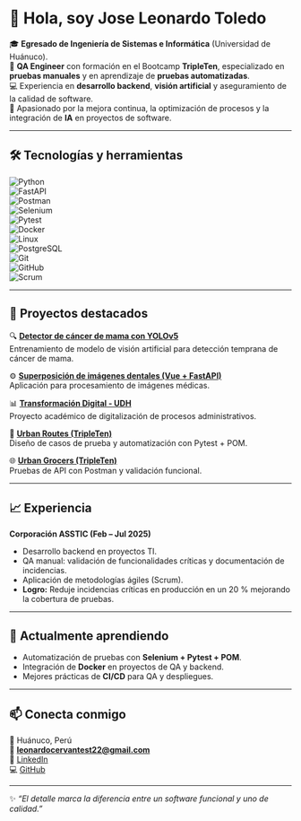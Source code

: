 # 👋 Hola, soy Jose Leonardo Toledo

🎓 **Egresado de Ingeniería de Sistemas e Informática** (Universidad de Huánuco).  
🧪 **QA Engineer** con formación en el Bootcamp **TripleTen**, especializado en **pruebas manuales** y en aprendizaje de **pruebas automatizadas**.  
💻 Experiencia en **desarrollo backend**, **visión artificial** y aseguramiento de la calidad de software.  
🚀 Apasionado por la mejora continua, la optimización de procesos y la integración de **IA** en proyectos de software.  

---

## 🛠️ Tecnologías y herramientas  

![Python](https://img.shields.io/badge/Python-3776AB?style=for-the-badge&logo=python&logoColor=white)  
![FastAPI](https://img.shields.io/badge/FastAPI-009688?style=for-the-badge&logo=fastapi&logoColor=white)  
![Postman](https://img.shields.io/badge/Postman-FF6C37?style=for-the-badge&logo=postman&logoColor=white)  
![Selenium](https://img.shields.io/badge/Selenium-43B02A?style=for-the-badge&logo=selenium&logoColor=white)  
![Pytest](https://img.shields.io/badge/Pytest-0A9EDC?style=for-the-badge&logo=pytest&logoColor=white)  
![Docker](https://img.shields.io/badge/Docker-2496ED?style=for-the-badge&logo=docker&logoColor=white)  
![Linux](https://img.shields.io/badge/Linux-FCC624?style=for-the-badge&logo=linux&logoColor=black)  
![PostgreSQL](https://img.shields.io/badge/PostgreSQL-336791?style=for-the-badge&logo=postgresql&logoColor=white)  
![Git](https://img.shields.io/badge/Git-F05032?style=for-the-badge&logo=git&logoColor=white)  
![GitHub](https://img.shields.io/badge/GitHub-181717?style=for-the-badge&logo=github&logoColor=white)  
![Scrum](https://img.shields.io/badge/Scrum-6DB33F?style=for-the-badge&logo=azure-devops&logoColor=white)  

---

## 📌 Proyectos destacados  

🔍 **[Detector de cáncer de mama con YOLOv5](#)**  
Entrenamiento de modelo de visión artificial para detección temprana de cáncer de mama.  

⚙️ **[Superposición de imágenes dentales (Vue + FastAPI)](#)**  
Aplicación para procesamiento de imágenes médicas.  

📊 **[Transformación Digital - UDH](#)**  
Proyecto académico de digitalización de procesos administrativos.  

🧪 **[Urban Routes (TripleTen)](#)**  
Diseño de casos de prueba y automatización con Pytest + POM.  

🌐 **[Urban Grocers (TripleTen)](#)**  
Pruebas de API con Postman y validación funcional.  

---

## 📈 Experiencia  

**Corporación ASSTIC (Feb – Jul 2025)**  
- Desarrollo backend en proyectos TI.  
- QA manual: validación de funcionalidades críticas y documentación de incidencias.  
- Aplicación de metodologías ágiles (Scrum).  
- **Logro:** Reduje incidencias críticas en producción en un 20 % mejorando la cobertura de pruebas.  

---

## 🌱 Actualmente aprendiendo  
- Automatización de pruebas con **Selenium + Pytest + POM**.  
- Integración de **Docker** en proyectos de QA y backend.  
- Mejores prácticas de **CI/CD** para QA y despliegues.  

---

## 📫 Conecta conmigo  

📍 Huánuco, Perú  
📧 **[leonardocervantest22@gmail.com](mailto:leonardocervantest22@gmail.com)**  
🔗 [LinkedIn](https://www.linkedin.com/in/jose-leonardo-toledo-cervantes-4b5029282)  
💻 [GitHub](https://github.com/byjoseleonardo)  

---

✨ _“El detalle marca la diferencia entre un software funcional y uno de calidad.”_
